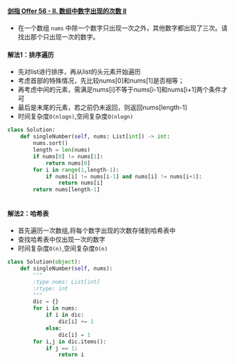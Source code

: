 #### [剑指 Offer 56 - II. 数组中数字出现的次数 II](https://leetcode-cn.com/problems/shu-zu-zhong-shu-zi-chu-xian-de-ci-shu-ii-lcof/)

- 在一个数组 `nums` 中除一个数字只出现一次之外，其他数字都出现了三次。请找出那个只出现一次的数字。

#### 解法1：排序遍历

- 先对list进行排序，再从list的头元素开始遍历
- 考虑首部的特殊情况，先比较nums[0]和nums[1]是否相等；
- 再考虑中间的元素，需满足nums[i]不等于nums[i-1]和nums[i+1]两个条件才可
- 最后是末尾的元素，若之前仍未返回，则返回nums[length-1]
- 时间复杂度`O(nlogn)`,空间复杂度`O(nlogn)`

```python
class Solution:
    def singleNumber(self, nums: List[int]) -> int:
        nums.sort()
        length = len(nums)
        if nums[0] != nums[1]:
            return nums[0]
        for i in range(1,length-1):
            if nums[i] != nums[i-1] and nums[i] != nums[i+1]:
                return nums[i]
        return nums[length-1] 
        
```

#### 解法2：哈希表

- 首先遍历一次数组,将每个数字出现的次数存储到哈希表中
- 查找哈希表中仅出现一次的数字
- 时间复杂度`O(n)`,空间复杂度`O(n)`

```python
class Solution(object):
    def singleNumber(self, nums):
        """
        :type nums: List[int]
        :rtype: int
        """
        dic = {}
        for i in nums:
            if i in dic:
                dic[i] += 1
            else:
                dic[i] = 1       
        for i,j in dic.items():
            if j == 1:
                return i
```

